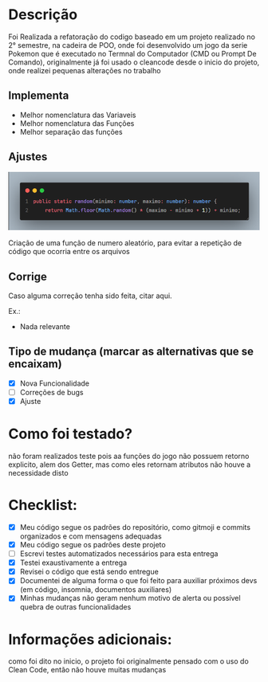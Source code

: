 # Descrição
Foi Realizada a refatoração do codigo baseado em um projeto realizado no 2° semestre, na cadeira de POO, onde foi desenvolvido um jogo da serie Pokemon que é executado no Termnal do Computador (CMD ou Prompt De Comando), originalmente já foi usado o cleancode desde o inicio do projeto, onde realizei pequenas alterações no trabalho

## Implementa

- Melhor nomenclatura das Variaveis 
- Melhor nomenclatura das Funções
- Melhor separação das funções 


## Ajustes
<img width="730" alt="image" src="../images/Random.png">

Criação de uma função de numero aleatório, para evitar a repetição de código que ocorria entre os arquivos

## Corrige
Caso alguma correção tenha sido feita, citar aqui.

Ex.:
- Nada relevante


## Tipo de mudança (marcar as alternativas que se encaixam)
- [x] Nova Funcionalidade
- [ ] Correções de bugs
- [x] Ajuste

# Como foi testado?
não foram realizados teste pois aa funções do jogo não possuem retorno explicito, alem dos Getter, mas como eles retornam atributos não houve a necessidade disto

# Checklist:
- [x] Meu código segue os padrões do repositório, como gitmoji e commits organizados e com mensagens adequadas
- [x] Meu código segue os padrões deste projeto
- [ ] Escrevi testes automatizados necessários para esta entrega
- [x] Testei exaustivamente a entrega
- [x] Revisei o código que está sendo entregue
- [x] Documentei de alguma forma o que foi feito para auxiliar próximos devs (em código, insomnia, documentos auxiliares)
- [x] Minhas mudanças não geram nenhum motivo de alerta ou possível quebra de outras funcionalidades

# Informações adicionais:
como foi dito no inicio, o projeto foi originalmente pensado com o uso do Clean Code, então não houve muitas mudanças
